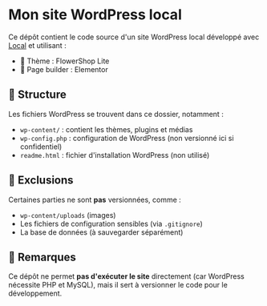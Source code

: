# Mon site WordPress local

Ce dépôt contient le code source d'un site WordPress local développé avec [Local](https://localwp.com/) et utilisant :

- 🎨 Thème : FlowerShop Lite
- 🧱 Page builder : Elementor

## 📁 Structure

Les fichiers WordPress se trouvent dans ce dossier, notamment :
- `wp-content/` : contient les thèmes, plugins et médias
- `wp-config.php` : configuration de WordPress (non versionné ici si confidentiel)
- `readme.html` : fichier d'installation WordPress (non utilisé)

## 🚫 Exclusions

Certaines parties ne sont **pas** versionnées, comme :
- `wp-content/uploads` (images)
- Les fichiers de configuration sensibles (via `.gitignore`)
- La base de données (à sauvegarder séparément)

## 📝 Remarques

Ce dépôt ne permet **pas d'exécuter le site** directement (car WordPress nécessite PHP et MySQL), mais il sert à versionner le code pour le développement.

